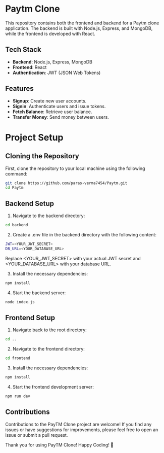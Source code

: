 # Paytm Clone

This repository contains both the frontend and backend for a Paytm clone application. The backend is built with Node.js, Express, and MongoDB, while the frontend is developed with React.

## Tech Stack

- **Backend**: Node.js, Express, MongoDB
- **Frontend**: React
- **Authentication**: JWT (JSON Web Tokens)

## Features

- **Signup**: Create new user accounts.
- **Signin**: Authenticate users and issue tokens.
- **Fetch Balance**: Retrieve user balance.
- **Transfer Money**: Send money between users.

# Project Setup

## Cloning the Repository

First, clone the repository to your local machine using the following command:

```bash
git clone https://github.com/paras-verma7454/Paytm.git
cd Paytm
```
## Backend Setup
1. Navigate to the backend directory:
```bash
cd backend
```
2. Create a .env file in the backend directory with the following content:
```bash
JWT=<YOUR_JWT_SECRET>
DB_URL=<YOUR_DATABASE_URL>
```
Replace <YOUR_JWT_SECRET> with your actual JWT secret and <YOUR_DATABASE_URL> with your database URL.

3. Install the necessary dependencies:
```bash
npm install
```
4. Start the backend server:
```bash
node index.js
```
## Frontend Setup
1. Navigate back to the root directory:
```bash
cd ..
```
2. Navigate to the frontend directory:
```bash
cd frontend
```
3. Install the necessary dependencies:
```bash
npm install
```
4. Start the frontend development server:
```bash
npm run dev
```

## Contributions

Contributions to the PayTM Clone project are welcome! If you find any issues or have suggestions for improvements, please feel free to open an issue or submit a pull request.

Thank you for using PayTM Clone! Happy Coding! 🚀


